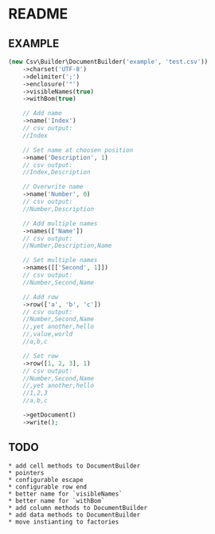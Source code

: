 # README

## EXAMPLE

``` php
(new Csv\Builder\DocumentBuilder('example', 'test.csv'))
    ->charset('UTF-8')
    ->delimiter(';')
    ->enclosure('"')
    ->visibleNames(true)
    ->withBom(true)

    // Add name
    ->name('Index')
    // csv output:
    //Index

    // Set name at choosen position
    ->name('Description', 1)
    // csv output:
    //Index,Description

    // Overwrite name
    ->name('Number', 0)
    // csv output:
    //Number,Description

    // Add multiple names
    ->names(['Name'])
    // csv output:
    //Number,Description,Name

    // Set multiple names
    ->names([['Second', 1]])
    // csv output:
    //Number,Second,Name

    // Add row
    ->row(['a', 'b', 'c'])
    // csv output:
    //Number,Second,Name
    //,yet another,hello
    //,value,world
    //a,b,c

    // Set row
    ->row([1, 2, 3], 1)
    // csv output:
    //Number,Second,Name
    //,yet another,hello
    //1,2,3
    //a,b,c

    ->getDocument()
    ->write();
```

## TODO
    * add cell methods to DocumentBuilder
    * pointers
    * configurable escape
    * configurable row end
    * better name for `visibleNames`
    * better name for `withBom`
    * add column methods to DocumentBuilder
    * add data methods to DocumentBuilder
    * move instianting to factories